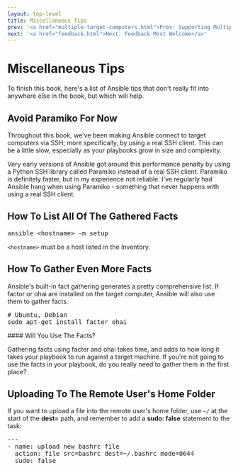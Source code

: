 ```yaml
---
layout: top-level
title: Miscellaneous Tips
prev: '<a href="multiple-target-computers.html">Prev: Supporting Multiple Target Computers</a>'
next: '<a href="feedback.html">Next: Feedback Most Welcome</a>'
---
```


# Miscellaneous Tips

To finish this book, here's a list of Ansible tips that don't really fit into anywhere else in the book, but which will help.

## Avoid Paramiko For Now

Throughout this book, we've been making Ansible connect to target computers via SSH; more specifically, by using a real SSH client.  This can be a little slow, especially as your playbooks grow in size and complexity.

Very early versions of Ansible got around this performance penalty by using a Python SSH library called Paramiko instead of a real SSH client.  Paramiko is definitely faster, but in my experience not reliable.  I've regularly had Ansible hang when using Paramiko - something that never happens with using a real SSH client.

## How To List All Of The Gathered Facts

<pre>
ansible &lt;hostname&gt; -m setup
</pre>

`<hostname>` must be a host listed in the Inventory.

## How To Gather Even More Facts

Ansible's built-in fact gathering generates a pretty comprehensive list.  If factor or ohai are installed on the target computer, Ansible will also use them to gather facts.

<pre>
# Ubuntu, Debian
sudo apt-get install facter ohai
</pre>

<div class="callout warning" markdown="1">
#### Will You Use The Facts?

Gathering facts using facter and ohai takes time, and adds to how long it takes your playbook to run against a target machine.  If you're not going to use the facts in your playbook, do you really need to gather them in the first place?
</div>

## Uploading To The Remote User's Home Folder

If you want to upload a file into the remote user's home folder, use `~/` at the start of the __dest=__ path, and remember to add a __sudo: false__ statement to the task:

<pre>
---
- name: upload new bashrc file
  action: file src=bashrc dest=~/.bashrc mode=0644
  sudo: false
</pre>
